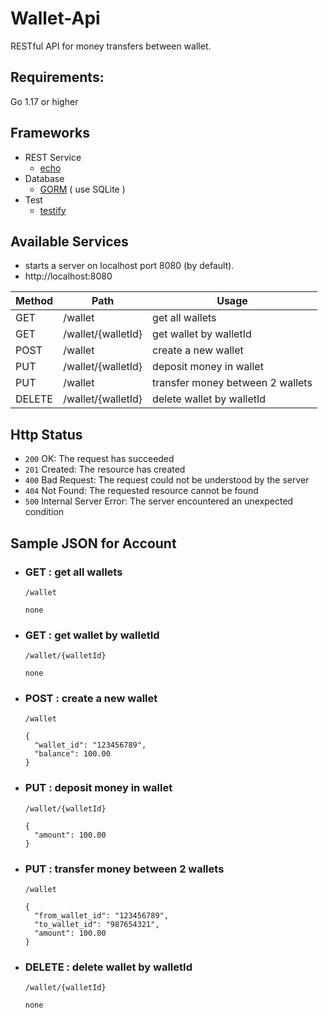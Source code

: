 Wallet-Api
===

RESTful API for money transfers between wallet.

Requirements:
---
Go 1.17 or higher

Frameworks
---
* REST Service
    * [echo](https://echo.labstack.com/guide/)
* Database
    * [GORM](https://gorm.io/docs/index.html) ( use SQLite ) 
* Test
    * [testify](https://github.com/stretchr/testify/blob/master/assert/assertions_test.go)



Available Services
---
* starts a server on localhost port 8080 (by default). 
* http://localhost:8080

|  Method  | Path                |    Usage                         |
| -------- | ------------------- | -------------------------------- |
| GET      | /wallet             | get all wallets                  |
| GET      | /wallet/{walletId}  | get wallet by walletId           |
| POST     | /wallet             | create a new wallet              |
| PUT      | /wallet/{walletId}  | deposit money in wallet         |
| PUT      | /wallet             | transfer money between 2 wallets |
| DELETE   | /wallet/{walletId}  | delete wallet by walletId        |


Http Status
---
* `200` OK: The request has succeeded
* `201` Created: The resource has created
* `400` Bad Request: The request could not be understood by the server
* `404` Not Found: The requested resource cannot be found
* `500` Internal Server Error: The server encountered an unexpected condition

Sample JSON for Account
---
* ### GET : get all wallets 
    `/wallet` 
    ```
    none
    ```
    
* ### GET : get wallet by walletId
    `/wallet/{walletId}` 
    ```
    none
    ```

* ### POST : create a new wallet
    `/wallet `
    ```
    {
      "wallet_id": "123456789",
      "balance": 100.00
    }
    ```
* ### PUT : deposit money in wallet
    `/wallet/{walletId} ` 
    ```
    {
      "amount": 100.00
    }
    ```
* ### PUT : transfer money between 2 wallets
    `/wallet ` 
    ```
    {
      "from_wallet_id": "123456789",
      "to_wallet_id": "987654321",
      "amount": 100.00
    }
    ```
        
* ### DELETE : delete wallet by walletId
    `/wallet/{walletId} ` 
    ```
    none
    ```
